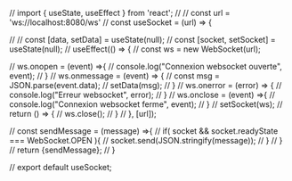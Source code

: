// import { useState, useEffect } from 'react';
// // const url = 'ws://localhost:8080/ws'
// const useSocket = (url) => {
    
//     // const [data, setData] = useState(null);
//     const [socket, setSocket] = useState(null);
//     useEffect(() => {
//         const ws = new WebSocket(url);

//         ws.onopen = (event) =>{
//             console.log("Connexion websocket ouverte", event);
//         }
//         ws.onmessage = (event) => {
//             const msg = JSON.parse(event.data);
//             setData(msg);
//         }
//         ws.onerror = (error) => {
//             console.log("Erreur websocket", error);
//         }
//         ws.onclose = (event) =>{
//             console.log("Connexion websocket ferme", event);
//         }
//         setSocket(ws);
//         return () => {
//             ws.close();
//         }
//     }, [url]);

//     const sendMessage = (message) =>{
//         if( socket && socket.readyState === WebSocket.OPEN ){
//             socket.send(JSON.stringify(message));
//         }
//     }
//     return {sendMessage};
// }

// export default useSocket;